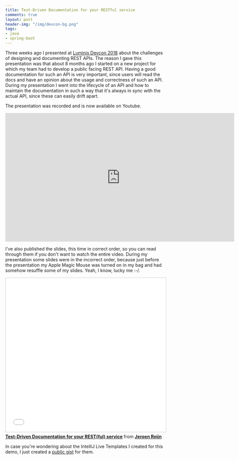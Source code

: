```yaml
---
title: Test-Driven Documentation for your RESTful service
comments: true
layout: post
header-img: "/img/devcon-bg.png"
tags:
- java
- spring-boot
---
```


Three weeks ago I presented at [Luminis Devcon 2018](https://devcon.luminis.eu) about the challenges of designing and documenting REST APIs. The reason I gave this presentation was that about 8 months ago I started on a new project for which my team had to develop a public facing REST API. Having a good documentation for such an API is very important, since users will read the docs and have an opinion about the usage and correctness of such an API. 
During my presentation I went into the lifecycle of an API and how to maintain the documentation in such a way that it's always in sync with the actual API, since these can easily drift apart.

The presentation was recorded and is now available on Youtube.

<iframe width="720" height="405" src="https://www.youtube.com/embed/3NT_Wql8wMg" frameborder="0" allow="autoplay; encrypted-media" allowfullscreen></iframe>

I've also published the slides, this time in correct order, so you can read through them if you don't want to watch the entire video. During my presentation some slides were in the incorrect order, because just before the presentation my Apple Magic Mouse was turned on in my bag and had somehow resuffle some of my slides. Yeah, I know, lucky me :-/.

<iframe src="//www.slideshare.net/slideshow/embed_code/key/Mwqpu50GzycW7t" width="595" height="485" frameborder="0" marginwidth="0" marginheight="0" scrolling="no" style="border:1px solid #CCC; border-width:1px; margin-bottom:5px; max-width: 100%;" allowfullscreen> </iframe> <div style="margin-bottom:5px"> <strong> <a href="//www.slideshare.net/jreijn/testdriven-development-for-your-restful-service" title="Test-Driven Documentation for your REST(ful) service" target="_blank">Test-Driven Documentation for your REST(ful) service</a> </strong> from <strong><a href="https://www.slideshare.net/jreijn" target="_blank">Jeroen Reijn</a></strong> </div>

In case you're wondering about the IntelliJ Live Templates I created for this demo, I just created a [public gist](https://gist.github.com/jreijn/7dabed8076a6cab39efa05a51bee826d) for them.